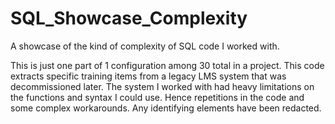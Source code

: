 # SQL_Showcase_Complexity

A showcase of the kind of complexity of SQL code I worked with.

This is just one part of 1 configuration among 30 total in a project. This code extracts specific training items from a legacy LMS system that was decommissioned later.
The system I worked with had heavy limitations on the functions and syntax I could use. Hence repetitions in the code and some complex workarounds.
Any identifying elements have been redacted.
